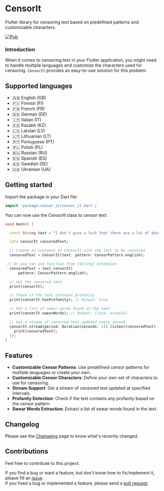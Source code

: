 # CensorIt

Flutter library for censoring text based on predefined patterns and customizable
characters.

[![Pub](https://img.shields.io/pub/v/censor_it.svg)](https://pub.dartlang.org/packages/censor_it)

### Introduction

When it comes to censoring text in your Flutter application, you might need to
handle multiple languages and customize the characters used for censoring.
`CensorIt` provides an easy-to-use solution for this problem.

## Supported languages

- 🇬🇧 English (GB)
- 🇫🇮 Finnish (FI)
- 🇫🇷 French (FR)
- 🇩🇪 German (DE)
- 🇮🇹 Italian (IT)
- 🇰🇿 Kazakh (KZ)
- 🇱🇻 Latvian (LV)
- 🇱🇹 Lithuanian (LT)
- 🇵🇹 Portuguese (PT)
- 🇵🇱 Polish (PL)
- 🇷🇺 Russian (RU)
- 🇪🇸 Spanish (ES)
- 🇸🇪 Swedish (SE)
- 🇺🇦 Ukrainian (UA)

## Getting started

Import the package in your Dart file:

```dart
import 'package:censor_it/censor_it.dart';
```

You can now use the CensorIt class to censor text:

```dart
void main() {

  const String text = "I don't give a fuck that there are a lot of obscene words here! I'm sure the developer of this lib is an asshole!";

  late CensorIt censoredText;

  // Create an instance of CensorIt with the text to be censored
  censoredText = CensorIt(text, pattern: CensorPattern.english);

 // Or you can use function from [String] extension
  censoredText = text.censorIt(
      pattern: CensorPattern.english);

  // Get the censored text
  print(censorIt);

  // Check if the text contains profanity
  print(censorIt.hasProfanity); // Output: true

  // Get a list of swear words found in the text
  print(censorIt.swearWords); // Output: [fuck, asshole]

  // Get a stream of censored text updated every second
  censorIt.stream(period: Duration(seconds: 1)).listen((censoredText) {
    print(censoredText);
  });
}
```

## Features

- **Customizable Censor Patterns**: Use predefined censor patterns for multiple
  languages or create your own.
- **Customizable Censor Characters**: Define your own set of characters to use
  for censoring.
- **Stream Support**: Get a stream of censored text updated at specified
  intervals.
- **Profanity Detection**: Check if the text contains any profanity based on the
  censor pattern.
- **Swear Words Extraction**: Extract a list of swear words found in the text.

## Changelog

Please see the
[Changelog](https://github.com/pavluke/censor_it/blob/main/CHANGELOG.md) page to
know what's recently changed.

## Contributions

Feel free to contribute to this project.

If you find a bug or want a feature, but don't know how to fix/implement it,
please fill an [issue](https://github.com/pavluke/censor_it/issues).\
If you fixed a bug or implemented a feature, please send a
[pull request](https://github.com/pavluke/censor_it/pulls).
